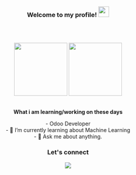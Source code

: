 <h3 align="center">
  Welcome to my profile!
  <img src="https://media.giphy.com/media/hvRJCLFzcasrR4ia7z/giphy.gif" width="28">
</h3> <br/><br/>
<p align="center">
<!--   <a href="https://github.com/bayuik/"><img src="https://readme-typing-svg.herokuapp.com?color=8B64FF&center=true&vCenter=true&lines=Belajar+itu+harus;pintar+itu+bonus"></a> -->
</p>

<p align='center'>
      <a href="https://github.com/bayuik/"><img src="https://github-readme-stats.vercel.app/api/top-langs/?username=bayuik&layout=compact&icon_color=fff&title_color=fff&text_color=fff&bg_color=8B64FF" height=140 /></a>
        <a href="https://github.com/bayuik/">  <img src="https://github-readme-stats.vercel.app/api?username=bayuik&hide=contribs,prs&show_icons=true&hide_border=true&title_color=fff&text_color=fff&icon_color=fff&bg_color=8B64FF" height='140' /></a><br/><br/>
<!--        <a href="https://github.com/bayuik/"><img width="735px" alt="bayuik's Activity Graph" src="https://activity-graph.herokuapp.com/graph?username=bayuik&theme=github&line=8B64FF&point=d62976" /></a><br/><br/> -->
<!--      <a href="https://wakatime.com/@bayuik">
   <img align="center" width="710px" src="https://github-readme-stats.vercel.app/api/wakatime?username=bayuik&layout=compact&icon_color=fff&title_color=fff&text_color=fff&bg_color=8B64FF" alt="bayuik's wakatime stats"/> -->
</p>

<div align='center'>
     <p><strong>What i am learning/working on these days</strong></p>
    - Odoo Developer</br>
    - 🌱 I’m currently learning about Machine Learning</br>
    - 💬 Ask me about anything.</br>
</div>
<h3 align='center'>Let's connect</h3>
<p align='center'>
    <a href="https://www.linkedin.com/in/bayuik" target="blank"><img src="https://img.shields.io/badge/Bayu_Indra_Kusuma-30302f?style=flat&logo=linkedin" /></a>
<!--     <a href="https://medium.com/@bayuik" target="blank"><img src="https://img.shields.io/badge/@bayuik_-30302f?style=flat&logo=medium" /></a> -->
</p>
